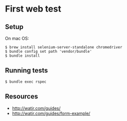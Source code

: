 # First web test

## Setup

On mac OS:

```
$ brew install selenium-server-standalone chromedriver
$ bundle config set path 'vendor/bundle'
$ bundle install
```

## Running tests

```
$ bundle exec rspec
```

## Resources

* http://watir.com/guides/
* http://watir.com/guides/form-example/
